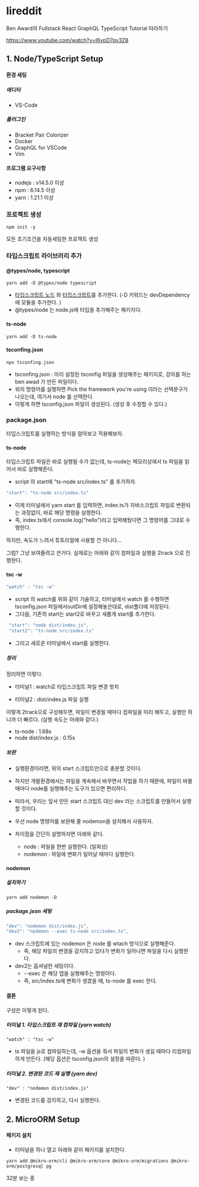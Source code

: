 # lireddit

Ben Award의 Fullstack React GraphQL TypeScript Tutorial 따라하기

https://www.youtube.com/watch?v=I6ypD7qv3Z8



## 1. Node/TypeScript Setup

#### 환경 세팅

##### 에디터

- VS-Code 

##### 플러그인

- Bracket Pair Colorizer
- Docker
- GraphQL for VSCode
- Vim 



#### 프로그램 요구사항

- nodejs : v14.5.0 이상
- npm : 6.14.5 이상
- yarn : 1.21.1 이상



### 프로젝트 생성

```shell
npm init -y
```

모든 초기조건을 자동세팅한 프로젝트 생성



### 타입스크립트 라이브러리 추가

#### @types/node, typescript

```shell
yarn add -D @types/node typescript
```

-  <u>타입스크립트 노드</u> 와 <u>타입스크립트</u>를 추가한다.  (-D 키워드는 devDependency 에 모듈을 추가한다. )
  - @types/node 는 node.js에 타입을 추가해주는 패키지다.

#### ts-node

```shell
yarn add -D ts-node
```

#### tsconfing.json

```shell
npx tsconfing.json
```

- tsconfing.json :  미리 설정된 tsconfig 파일을 생성해주는 패키지로, 강의를 하는 ben awad 가 만든 파일이다.
- 위의 명령어를 실행하면 Pick the framework you're using 이라는 선택문구가 나오는데, 여기서 node 를 선택한다.
- 이렇게 하면 tsconfig.json 파일이 생성된다. (생성 후 수정할 수 있다.)



### package.json

타입스크립트를 실행하는 방식을 알아보고 적용해보자. 



#### ts-node

타입스크립트 파일은 바로 실행될 수가 없는데, ts-node는 메모리상에서 ts 파일을 읽어서 바로 실행해준다.

- script 의 start에 "ts-node src/index.ts" 를 추가하자. 

```javascript
"start": "ts-node src/index.ts"
```

- 이제 터미널에서 yarn start 를 입력하면, index.ts가 자바스크립트 파일로 변환되는 과정없이, 바로 해당 명령을 실행한다.
- 즉, index.ts에서 console.log("hello")라고 입력해뒀다면 그 명령어를 그대로 수행한다.

하지만, 속도가 느려서 튜토리얼에 사용할 건 아니다...

그럼? 그냥 보여줄려고 쓴거다. 실제로는 아래와 같이 컴파일과 실행을 2track 으로 진행한다.



#### tsc -w

```javascript
"watch" : "tsc -w"
```

- script 의 watch를 위와 같이 기술하고, 터미널에서 watch 를 수행하면 tsconfig.json 파일에서outDir에 설정해놓은대로,  dist폴더에 저장된다. 
- 그다음, 기존의 start는 start2로 바꾸고 새롭게 start를 추가한다. 

```javascript
 "start": "node dist/index.js",
 "start2": "ts-node src/index.ts"
```

- 그리고 새로운 터미널에서 start를 실행한다.



##### 정리

정리하면 이렇다. 

- 터미널1 : watch로 타입스크립트 파일 변경 왓치

- 터미널2 : dist/index.js 파일 실행

이렇게 2track으로 구성해두면, 파일이 변경될 때마다 컴파일을 미리 해두고, 실행만 하니까 더 빠르다.  (실행 속도는 아래와 같다.)

- ts-node : 1.68s
- node dist/index.js : 0.15s



##### 보완

- 실행환경이라면, 위의 start 스크립트만으로 충분할 것이다. 
- 하지만 개발환경에서는 파일을 계속해서 바꾸면서 작업을 하기 때문에, 파일이 바뀔때마다 node를 실행해주는 도구가 있으면 편리하다. 

- 따라서, 우리는 앞서 만든 start 스크립트 대신 dev 라는 스크립트를 만들어서 실행할 것이다. 

- 우선 node 명령어를 보완해 줄 nodemon을 설치해서 사용하자. 

- 차이점을 간단히 설명하자면 아래와 같다. 

  - node : 파일을 한번 실행한다. (일회성)
  - nodemon : 파일에 변화가 일어날 때마다 실행한다. 

  

#### nodemon

##### 설치하기

```shell
yarn add nodemon -D
```



##### package.json 세팅

```javascript
"dev": "nodemon dist/index.js",
"dev2": "nodemon --exec ts-node src/index.ts",
```

- dev 스크립트에 있는 nodemon 은 node 를 wtach 방식으로 실행해준다. 
  - 즉, 해당 파일의 변경을 감지하고 있다가 변화가 일어나면 파일을 다시 실행한다.
- dev2는 옵셔널한 세팅이다. 
  - --exec 은 해당 앱을 실행해주는 명령이다. 
  - 즉, src/index.ts에 변화가 생겼을 때, ts-node 를 exec 한다.



#### 결론

구성은 이렇게 된다. 

##### 터미널 1. 타입스크립트 재 컴파일 (yarn watch)

```shell
"watch" : "tsc -w"
```

- ts 파일을 js로 컴파일하는데, -w 옵션을 줘서 파일의 변화가 생길 때마다 리컴파일 하게 만든다. 
  (해당 옵션은 tsconfig.json의 설정을 따른다. )



##### 터미널 2. 변경된 코드 재 실행 (yarn dev)

```shell
"dev" : "nodemon dist/index.js"
```

- 변경된 코드를 감지하고, 다시 실행한다. 



## 2. MicroORM Setup

#### 패키지 설치

- 터미널을 하나 열고 아래와 같이 패키지를 설치한다.

```shell
yarn add @mikro-orm/cli @mikro-orm/core @mikro-orm/migrations @mikro-orm/postgresql pg
```



32분 보는 중